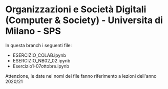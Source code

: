 # Organizzazioni e Società Digitali (Computer & Society) - Universita di Milano - SPS

In questa branch i seguenti file:
- ESERCIZIO_COLAB.ipynb
- ESERCIZIO_NB02_02.ipynb
- Esercizio1-07ottobre.ipynb

Attenzione, le date nei nomi dei file fanno riferimento a lezioni dell'anno 2020/21
